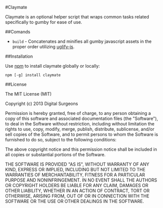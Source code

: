 #Claymate

Claymate is an optional helper script that wraps common tasks related specifically to gumby for ease of use. 

##Comands

- `build` - Concatenates and minifies all gumby javascript assets in the proper order utilizing [uglify-js](https://github.com/mishoo/UglifyJS).

##Installation

Use [npm](https://npmjs.org/) to install claymate globally or locally:

	npm [-g] install claymate
	
##License

The MIT License (MIT)

Copyright (c) 2013 Digital Surgeons

Permission is hereby granted, free of charge, to any person obtaining a copy
of this software and associated documentation files (the "Software"), to deal
in the Software without restriction, including without limitation the rights
to use, copy, modify, merge, publish, distribute, sublicense, and/or sell
copies of the Software, and to permit persons to whom the Software is
furnished to do so, subject to the following conditions:

The above copyright notice and this permission notice shall be included in
all copies or substantial portions of the Software.

THE SOFTWARE IS PROVIDED "AS IS", WITHOUT WARRANTY OF ANY KIND, EXPRESS OR
IMPLIED, INCLUDING BUT NOT LIMITED TO THE WARRANTIES OF MERCHANTABILITY,
FITNESS FOR A PARTICULAR PURPOSE AND NONINFRINGEMENT. IN NO EVENT SHALL THE
AUTHORS OR COPYRIGHT HOLDERS BE LIABLE FOR ANY CLAIM, DAMAGES OR OTHER
LIABILITY, WHETHER IN AN ACTION OF CONTRACT, TORT OR OTHERWISE, ARISING FROM,
OUT OF OR IN CONNECTION WITH THE SOFTWARE OR THE USE OR OTHER DEALINGS IN
THE SOFTWARE.